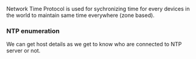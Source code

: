 Network Time Protocol is used for sychronizing time for every devices in the world to maintain same time everywhere (zone based).

### NTP enumeration

We can get host details as we get to know who are connected to NTP server or not.